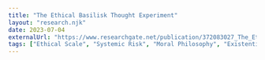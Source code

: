 ```yaml
---
title: "The Ethical Basilisk Thought Experiment"
layout: "research.njk"
date: 2023-07-04
externalUrl: "https://www.researchgate.net/publication/372083027_The_Ethical_Basilisk_Thought_Experiment"
tags: ["Ethical Scale", "Systemic Risk", "Moral Philosophy", "Existential Risk"]
---
```


